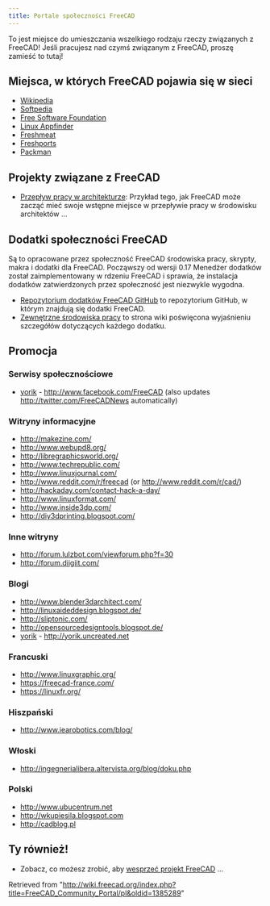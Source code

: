```yaml
---
title: Portale społeczności FreeCAD
---
```

To jest miejsce do umieszczania wszelkiego rodzaju rzeczy związanych z FreeCAD! Jeśli pracujesz nad czymś związanym z FreeCAD, proszę zamieść to tutaj!

## Miejsca, w których FreeCAD pojawia się w sieci

* [Wikipedia](https://en.wikipedia.org/wiki/FreeCAD)
* [Softpedia](http://linux.softpedia.com/get/Multimedia/Graphics/FreeCAD-31097.shtml)
* [Free Software Foundation](http://directory.fsf.org/project/freecad/)
* [Linux Appfinder](http://linuxappfinder.com/package/freecad)
* [Freshmeat](http://freshmeat.net/projects/freecad/)
* [Freshports](http://www.freshports.org/cad/freecad/)
* [Packman](http://packman.links2linux.de/package/2776)

## Projekty związane z FreeCAD

* [Przepływ pracy w architekturze](http://yorik.uncreated.net/guestblog.php?tag=freecad): Przykład tego, jak FreeCAD może zacząć mieć swoje wstępne miejsce w przepływie pracy w środowisku architektów ...

## Dodatki społeczności FreeCAD

Są to opracowane przez społeczność FreeCAD środowiska pracy, skrypty, makra i dodatki dla FreeCAD. Począwszy od wersji 0.17 Menedżer dodatków został zaimplementowany w rdzeniu FreeCAD i sprawia, że instalacja dodatków zatwierdzonych przez społeczność jest niezwykle wygodna.

* [Repozytorium dodatków FreeCAD GitHub](https://github.com/FreeCAD/FreeCAD-addons) to repozytorium GitHub, w którym znajdują się dodatki FreeCAD.
* [Zewnętrzne środowiska pracy](/External_workbenches/pl "External workbenches/pl") to strona wiki poświęcona wyjaśnieniu szczegółów dotyczących każdego dodatku.

## Promocja

### Serwisy społecznościowe

* [yorik](/User:Yorik "User:Yorik") - <http://www.facebook.com/FreeCAD> (also updates <http://twitter.com/FreeCADNews> automatically)

### Witryny informacyjne

* <http://makezine.com/>
* <http://www.webupd8.org/>
* <http://libregraphicsworld.org/>
* <http://www.techrepublic.com/>
* <http://www.linuxjournal.com/>
* <http://www.reddit.com/r/freecad> (or <http://www.reddit.com/r/cad/>)
* <http://hackaday.com/contact-hack-a-day/>
* <http://www.linuxformat.com/>
* <http://www.inside3dp.com/>
* <http://diy3dprinting.blogspot.com/>

### Inne witryny

* <http://forum.lulzbot.com/viewforum.php?f=30>
* <http://forum.diigiit.com/>

### Blogi

* <http://www.blender3darchitect.com/>
* <http://linuxaideddesign.blogspot.de/>
* <http://sliptonic.com/>
* <http://opensourcedesigntools.blogspot.de/>
* [yorik](/User:Yorik "User:Yorik") - <http://yorik.uncreated.net>

### Francuski

* <http://www.linuxgraphic.org/>
* <https://freecad-france.com/>
* <https://linuxfr.org/>

### Hiszpański

* <http://www.iearobotics.com/blog/>

### Włoski

* <http://ingegnerialibera.altervista.org/blog/doku.php>

### Polski

* <http://www.ubucentrum.net>
* <http://wkupiesila.blogspot.com>
* <http://cadblog.pl>

## Ty również!

* Zobacz, co możesz zrobić, aby [wesprzeć projekt FreeCAD](/Help_FreeCAD/pl "Help FreeCAD/pl") ...

Retrieved from "<http://wiki.freecad.org/index.php?title=FreeCAD_Community_Portal/pl&oldid=1385289>"